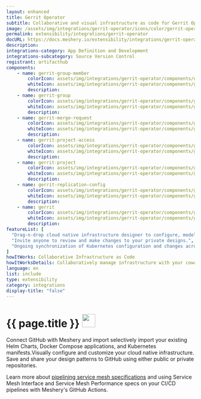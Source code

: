 ```yaml
---
layout: enhanced
title: Gerrit Operator
subtitle: Collaborative and visual infrastructure as code for Gerrit Operator
image: /assets/img/integrations/gerrit-operator/icons/color/gerrit-operator-color.svg
permalink: extensibility/integrations/gerrit-operator
docURL: https://docs.meshery.io/extensibility/integrations/gerrit-operator
description: 
integrations-category: App Definition and Development
integrations-subcategory: Source Version Control
registrant: artifacthub
components: 
	- name: gerrit-group-member
		colorIcon: assets/img/integrations/gerrit-operator/components/gerrit-group-member/icons/color/gerrit-group-member-color.svg
		whiteIcon: assets/img/integrations/gerrit-operator/components/gerrit-group-member/icons/white/gerrit-group-member-white.svg
		description: 
	- name: gerrit-group
		colorIcon: assets/img/integrations/gerrit-operator/components/gerrit-group/icons/color/gerrit-group-color.svg
		whiteIcon: assets/img/integrations/gerrit-operator/components/gerrit-group/icons/white/gerrit-group-white.svg
		description: 
	- name: gerrit-merge-request
		colorIcon: assets/img/integrations/gerrit-operator/components/gerrit-merge-request/icons/color/gerrit-merge-request-color.svg
		whiteIcon: assets/img/integrations/gerrit-operator/components/gerrit-merge-request/icons/white/gerrit-merge-request-white.svg
		description: 
	- name: gerrit-project-access
		colorIcon: assets/img/integrations/gerrit-operator/components/gerrit-project-access/icons/color/gerrit-project-access-color.svg
		whiteIcon: assets/img/integrations/gerrit-operator/components/gerrit-project-access/icons/white/gerrit-project-access-white.svg
		description: 
	- name: gerrit-project
		colorIcon: assets/img/integrations/gerrit-operator/components/gerrit-project/icons/color/gerrit-project-color.svg
		whiteIcon: assets/img/integrations/gerrit-operator/components/gerrit-project/icons/white/gerrit-project-white.svg
		description: 
	- name: gerrit-replication-config
		colorIcon: assets/img/integrations/gerrit-operator/components/gerrit-replication-config/icons/color/gerrit-replication-config-color.svg
		whiteIcon: assets/img/integrations/gerrit-operator/components/gerrit-replication-config/icons/white/gerrit-replication-config-white.svg
		description: 
	- name: gerrit
		colorIcon: assets/img/integrations/gerrit-operator/components/gerrit/icons/color/gerrit-color.svg
		whiteIcon: assets/img/integrations/gerrit-operator/components/gerrit/icons/white/gerrit-white.svg
		description: 
featureList: [
  "Drag-n-drop cloud native infrastructure designer to configure, model, and deploy your workloads.",
  "Invite anyone to review and make changes to your private designs.",
  "Ongoing synchronization of Kubernetes configuration and changes across any number of clusters."
]
howItWorks: Collaborative Infrastructure as Code
howItWorksDetails: Collaboratively manage infrastructure with your coworkers synchronously sharing the same designs.
language: en
list: include
type: extensibility
category: integrations
display-title: "false"
---
```

<h1>{{ page.title }} <img src="{{ page.image }}" style="width: 35px; height: 35px;" /></h1>

<p>

</p>
<p>
    Connect GitHub with Meshery and import selectively import your existing Helm Charts, Docker Compose applications, and Kubernetes manifests.Visually configure and customize your cloud native infrastructure.
    Save and share your design patterns to GitHub using either public or private repositories.
</p>
<p>
    Learn more about <a href="/blog/service-mesh-specifications/pipelining-service-mesh-specifications">pipelining service mesh specifications</a> and using Service Mesh Interface and Service Mesh Performance specs on your CI/CD pipelines with Meshery's GitHub Actions.
</p>
